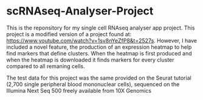 # scRNAseq-Analyser-Project
This is the reponsitory for my single cell RNAseq analyser app project. This project is a modified version of a project found at: https://www.youtube.com/watch?v=1sv8nYeZfP8&t=2527s. 
However, I have included a novel feature, the production of an expression heatmap to help find markers that define clusters. When the heatmap is first produced and when the heatmap is
downloaded it finds markers for every cluster compared to all remaning cells.

The test data for this project was the same provided on the Seurat tutorial (2,700 single peripheral blood mononuclear cells), sequenced on the Illumina Next Seq 500 freely available from 10X Genomics
